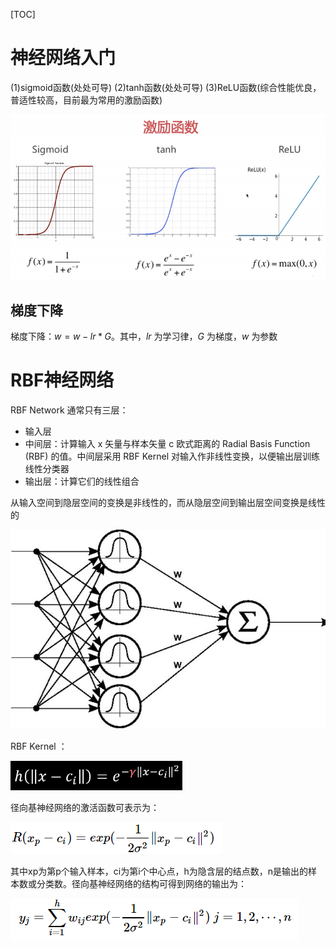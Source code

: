 [TOC]



# 神经网络入门



(1)sigmoid函数(处处可导)
(2)tanh函数(处处可导)
(3)ReLU函数(综合性能优良，普适性较高，目前最为常用的激励函数)

<img src="neuralNetwork_img/image-20210829225219989.png" alt="image-20210829225219989" style="zoom: 67%;" />



## 梯度下降

梯度下降：$w = w-lr*G$。其中，$lr$ 为学习律，$G$ 为梯度，$w$ 为参数

# RBF神经网络

RBF Network 通常只有三层：

- 输入层
- 中间层：计算输入 x 矢量与样本矢量 c 欧式距离的 Radial Basis Function (RBF) 的值。中间层采用 RBF Kernel 对输入作非线性变换，以便输出层训练线性分类器
- 输出层：计算它们的线性组合

从输入空间到隐层空间的变换是非线性的，而从隐层空间到输出层空间变换是线性的

<img src="neuralNetwork_img/v2-6ca339af711c3e1f4bc0faec67183765_720w.jpg" alt="img" style="zoom:80%;" />



RBF Kernel ：

<img src="neuralNetwork_img/v2-eee3757340da292aa37e7041e431a8d3_720w.jpg" alt="img" style="zoom:67%;" />





径向基神经网络的激活函数可表示为：

![img](neuralNetwork_img/729758-20180722113358463-2118289527.png)



其中xp为第p个输入样本，ci为第i个中心点，h为隐含层的结点数，n是输出的样本数或分类数。径向基神经网络的结构可得到网络的输出为：

![img](neuralNetwork_img/729758-20180722113436596-1871144052.png)



















































